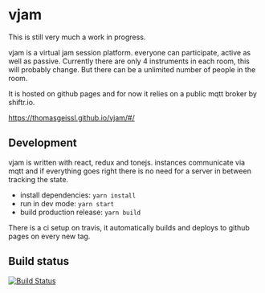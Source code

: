 # vjam

This is still very much a work in progress.

vjam is a virtual jam session platform. everyone can participate, active as well as passive. Currently there are only 4 instruments in each room, this will probably change. But there can be a unlimited number of people in the room.

It is hosted on github pages and for now it relies on a public mqtt broker by shiftr.io.

https://thomasgeissl.github.io/vjam/#/

## Development

vjam is written with react, redux and tonejs. instances communicate via mqtt and if everything goes right there is no need for a server in between tracking the state.

- install dependencies: `yarn install`
- run in dev mode: `yarn start`
- build production release: `yarn build`

There is a ci setup on travis, it automatically builds and deploys to github pages on every new tag.

## Build status

[![Build Status](https://travis-ci.com/thomasgeissl/vjam.svg?branch=master)](https://travis-ci.com/thomasgeissl/vjam)
